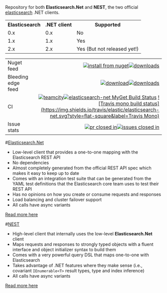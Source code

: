 Repository for both **Elasticsearch.Net** and **NEST**, the two official [elasticsearch](https://github.com/elasticsearch/elasticsearch) .NET clients.


<table>
    <tr>
        <th><b>Elasticsearch<b></td>
        <th><b>.NET client<b></td>
        <th><b>Supported<b></td>
    </tr>
    <tr>
    	<td>0.x</td>
    	<td>0.x</td>
    	<td>No</td>
    </tr>
    <tr>
    	<td>1.x</td>
    	<td>1.x</td>
    	<td>Yes</td>
    </tr>
    <tr>
    	<td>2.x</td>
    	<td>2.x</td>
    	<td>Yes (But not released yet!)</td>
    </tr>
</table>


|          |            |
|:-----------|-------------:|
| Nuget feed    | [![install from nuget](http://img.shields.io/nuget/v/NEST.svg?style=flat-square)](https://www.nuget.org/packages/NEST)[![downloads](http://img.shields.io/nuget/dt/NEST.svg?style=flat-square)](https://www.nuget.org/packages/NEST)|
| Bleeding edge feed| [![download](http://img.shields.io/myget/elasticsearch-net/vpre/NEST.svg?style=flat-square&label=myget)](https://www.myget.org/gallery/elasticsearch-net)[![downloads](http://img.shields.io/myget/elasticsearch-net/dt/NEST.svg?style=flat-square&label=myget)](https://www.myget.org/gallery/elasticsearch-net) |
| CI  | [![teamcity](http://img.shields.io/teamcity/http/teamcity.codebetter.com/e/bt993.svg?style=flat-square&label=TeamCity)](http://teamcity.codebetter.com/viewType.html?buildTypeId=bt993)[![elasticsearch-net MyGet Build Status](https://www.myget.org/BuildSource/Badge/elasticsearch-net?identifier=624cebb3-a461-466f-9bac-7026c8ba615a)](https://www.myget.org/gallery/elasticsearch-net) [![Travis mono build status](https://img.shields.io/travis/elastic/elasticsearch-net.svg?style=flat-square&label=Travis Mono)](https://travis-ci.org/elastic/elasticsearch-net)|
| Issue stats | [![pr closed in](http://www.issuestats.com/github/elastic/elasticsearch-net/badge/pr?style=flat-square)](http://www.issuestats.com/github/elastic/elasticsearch-net)[![issues closed in](http://www.issuestats.com/github/elastic/elasticsearch-net/badge/issue?style=flat-square)](http://www.issuestats.com/github/elastic/elasticsearch-net) |

#[Elasticsearch.Net](src/Elasticsearch.Net)

* Low-level client that provides a one-to-one mapping with the Elasticsearch REST API
* No dependencies
* Almost completely generated from the official REST API spec which makes it easy to keep up to date
* Comes with an integration test suite that can be generated from the YAML test definitions that the Elasticsearch core team uses to test their REST API
* Has no opinions on how you create or consume requests and responses
* Load balancing and cluster failover support
* All calls have async variants

[Read more here](src/Elasticsearch.Net)

#[NEST](https://github.com/elasticsearch/elasticsearch-net/tree/master/src/Nest#nest-)
* High-level client that internally uses the low-level **Elasticsearch.Net** client
* Maps requests and responses to strongly typed objects with a fluent interface and object initializer syntax to build them
* Comes with a very powerful query DSL that maps one-to-one with Elasticsearch
* Takes advantage of .NET features where they make sense (i.e., covariant `IEnumerable<T>` result types, type and index inference)
* All calls have async variants

[Read more here](https://github.com/elasticsearch/elasticsearch-net/tree/master/src/Nest#nest-)


